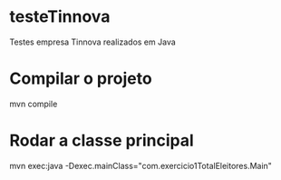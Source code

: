 # testeTinnova
Testes empresa Tinnova realizados em Java

# Compilar o projeto
mvn compile

# Rodar a classe principal
mvn exec:java -Dexec.mainClass="com.exercicio1TotalEleitores.Main"
